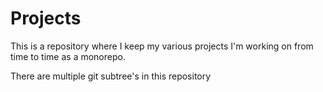 # Projects

This is a repository where I keep my various projects I'm working on from time to time as a monorepo.

There are multiple git subtree's in this repository

